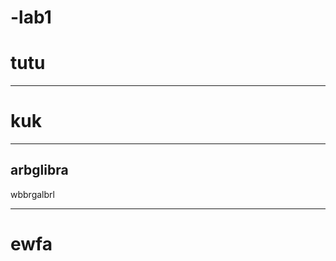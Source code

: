 # -lab1
<h1>tutu</h1>
<hr>
<h1>kuk</h1>
<hr>
<h2>arbglibra</h2>
<div>wbbrgalbrl</div>
<hr>
<h1>ewfa</h1>
